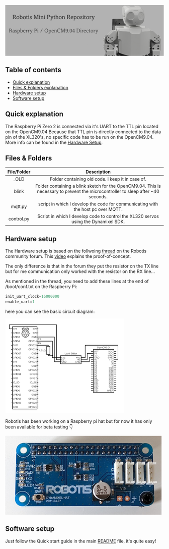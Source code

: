 ![banner](../visuals/Banner/Slide2.PNG)

## Table of contents

- [Quick explanation](#quick-explanation)
- [Files & Folders explanation](#files--folders)
- [Hardware setup](#hardware-setup)
- [Software setup](#software-setup)




## Quick explanation

The Raspberry Pi Zero 2 is connected via it's UART to the TTL pin located on the OpenCM9.04
Because that TTL pin is directly connected to the data pin of the XL320's, no specific code has to be run on the OpenCM9.04. More info can be found in the [Hardware Setup](#hardware-setup).




## Files & Folders

| File/Folder | Description |
| :-: | :-: |
| _OLD | Folder containing old code. I keep it in case of. |
| blink | Folder containing a blink sketch for the OpenCM9.04. This is necessary to prevent the microcontroller to sleep after ~40 seconds. |
| mqtt.py | script in which I develop the code for communicating with the host pc over MQTT. 
| control.py | Script in which I develop code to control the XL320 servos using the Dynamixel SDK. 




## Hardware setup

The Hardware setup is based on the follwoing [thread](https://community.robotis.us/t/rpi-driving-dynamixel-from-uart-at-1mbps/603) on the Robotis community forum. This [video](https://www.youtube.com/watch?v=7tzznz7f3sU) explains the proof-of-concept. 

The only difference is that in the forum they put the resistor on the TX line but for me communication only worked with the resistor on the RX line...

As mentioned in the thread, you need to add these lines at the end of /boot/conf.txt on the Raspberry Pi:
```python
init_uart_clock=16000000
enable_uart=1
```

here you can see the basic circuit diagram: 

<img src="../visuals/circuit.png" alt="circuit diagram" height="300">

<br>

Robotis has been working on a Raspberry pi hat but for now it has only been available for beta testing :point_down: 

<img src="../visuals/Robotis_Pi_hat.jpeg" alt="pi hat" height="250">




## Software setup

Just follow the Quick start guide in the main [README](../README.md#quick-start-guide) file, it's quite easy!


